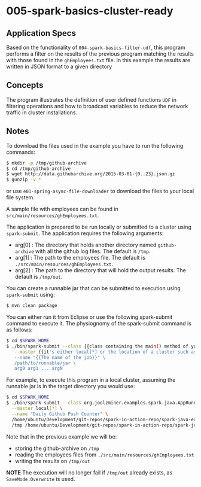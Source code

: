 # 005-spark-basics-cluster-ready


## Application Specs
Based on the functionality of `004-spark-basics-filter-udf`, this program performs a filter on the results of the previous program matching the results with those found in the `ghEmployees.txt` file. In this example the results are written in JSON format to a given directory

## Concepts
The program illustrates the definition of user defined functions `UDF` in filtering operations and how to broadcast variables to reduce the network traffic in cluster installations.

## Notes
To download the files used in the example you have to run the following commands:

```bash
$ mkdir -p /tmp/github-archive
$ cd /tmp/github-archive
$ wget http://data.githubarchive.org/2015-03-01-{0..23}.json.gz
$ gunzip -v *
```
or use `e01-spring-async-file-downloader` to download the files to your local file system.

A sample file with employees can be found in `src/main/resources/ghEmployees.txt`.

The application is prepared to be run locally or submitted to a cluster using `spark-submit`. The application requires the following arguments:

+ arg[0] : The directory that holds another directory named `github-archive` with all the github log files. The default is `/tmp`.
+ arg[1] : The path to the employees file. The default is `./src/main/resources/ghEmployees.txt`.
+ arg[2] : The path to the directory that will hold the output results. The default is `/tmp/out`.


You can create a runnable jar that can be submitted to execution using `spark-submit` using: 
```bash
$ mvn clean package 
```

You can either run it from Eclipse or use the following spark-submit command to execute it. The physiognomy of the spark-submit command is as follows:
```bash
$ cd $SPARK_HOME
$ ./bin/spark-submit --class {{class containing the main() method of your project}} \
   --master {{it's either local[*] or the location of a cluster such as: spark://ip-172-31-3-178:7077}} \
   --name "{{The name of the job}}" \
   /path/to/runnable/jar \
   arg0 arg1 ... argN   
```

For example, to execute this program in a local cluster, assuming the runnable jar is in the target directory you would use:

```bash
$ cd $SPARK_HOME
$ ./bin/spark-submit --class org.joolzminer.examples.spark.java.AppRunner \
  --master local[*] \
  --name "Daily Github Push Counter" \
  /home/ubuntu/Development/git-repos/spark-in-action-repo/spark-java-examples-parent/chapter03-writing-spark-apps/005-spark-basics-cluster-ready/target/005-spark-basics-cluster-ready-1.0.0-SNAPSHOT-executable.jar \
  /tmp /home/ubuntu/Development/git-repos/spark-in-action-repo/spark-java-examples-parent/chapter03-writing-spark-apps/005-spark-basics-cluster-ready/src/main/resources/ghEmployees.txt /tmp/out
```
Note that in the previous example we will be:
+ storing the github-archive on `/tmp`
+ reading the employees files from `./src/main/resources/ghEmployees.txt`
+ writing the results on `/tmp/out`

**NOTE**
The execution will no longer fail if `/tmp/out` already exists, as `SaveMode.Overwrite` is used.
